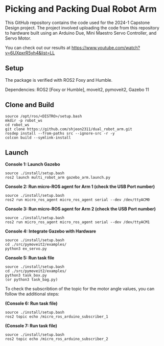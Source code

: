 # Picking and Packing Dual Robot Arm

This GitHub repository contains the code used for the 2024-1 Capstone Design project. The project involved uploading the code from this repository to hardware built using an Arduino Due, Mini Maestro Servo Controller, and Servo Motor. 

You can check out our results at https://www.youtube.com/watch?v=6UXpxrR5yh4&list=LL


## Setup
The package is verified with ROS2 Foxy and Humble.

Dependencies: ROS2 [Foxy or Humble], moveit2, pymoveit2, Gazebo 11



## Clone and Build
```
source /opt/ros/<DISTRO>/setup.bash
mkdir -p robot_ws
cd robot_ws
git clone https://github.com/shjeon2311/dual_robot_arm.git
rosdep install --from-paths src --ignore-src -r -y
colcon build --symlink-install
```

## Launch

**Console 1: Launch Gazebo**
```
source ./install/setup.bash
ros2 launch multi_robot_arm gazebo_arm.launch.py
```

**Console 2: Run micro-ROS agent for Arm 1 (check the USB Port number)**
```
source ./install/setup.bash
ros2 run micro_ros_agent micro_ros_agent serial --dev /dev/ttyACM0
```

**Console 3: Run micro-ROS agent for Arm 2 (check the USB Port number)**
```
source ./install/setup.bash
ros2 run micro_ros_agent micro_ros_agent serial --dev /dev/ttyACM1
```

**Console 4: Integrate Gazebo with Hardware**
```
source ./install/setup.bash
cd ./src/pymoveit2/examples/
python3 ex_servo.py
```




**Console 5: Run task file**
```
source ./install/setup.bash
cd ./src/pymoveit2/examples/
python3 task_box.py
(or python3 task_bag.py)
```



To check the subscribtion of the topic for the motor angle values, you can follow the additional steps:

**(Console 6: Run task file)**
```
source ./install/setup.bash
ros2 topic echo /micro_ros_arduino_subscriber_1
```

**(Console 7: Run task file)**
```
source ./install/setup.bash
ros2 topic echo /micro_ros_arduino_subscriber_2
```
